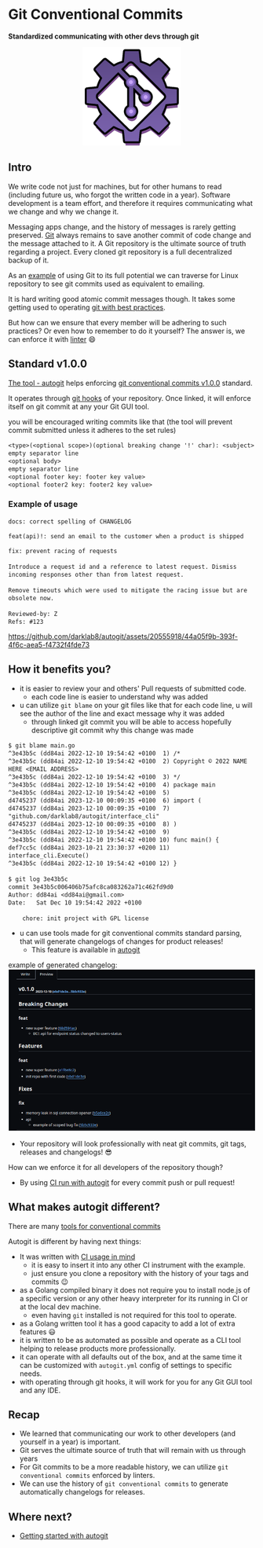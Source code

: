 # Git Conventional Commits

**Standardized communicating with other devs through git**

<p align="center">
  <img src="../assets/logo.png" style="width: 200px; height: 200px;"/>
</p>

## Intro

We write code not just for machines, but for other humans to read (including future us, who forgot the written code in a year). Software development is a team effort, and therefore it requires communicating what we change and why we change it. 

Messaging apps change, and the history of messages is rarely getting preserved. [Git]([https://www.oreilly.com/library/view/head-first-git/9781492092506/](https://www.oreilly.com/library/view/head-first-git/9781492092506/)) always remains to save another commit of code change and the message attached to it. A Git repository is the ultimate source of truth regarding a project. Every cloned git repository is a full decentralized backup of it.

As an [example](https://github.com/torvalds/linux/commit/2099306c4e1d5d772b150aeac68fdd1d0331b09d) of using Git to its full potential we can traverse for Linux repository to see git commits used as equivalent to emailing.

It is hard writing good atomic commit messages though. It takes some getting used to operating [git with best practices](https://deepsource.com/blog/git-best-practices).

But how can we ensure that every member will be adhering to such practices? Or even how to remember to do it yourself?
The answer is, we can enforce it with [linter](../) 😄

## Standard v1.0.0

[The tool - autogit](../) helps enforcing [git conventional commits v1.0.0](https://www.conventionalcommits.org/en/v1.0.0/) standard.

It operates through [git hooks](https://git-scm.com/book/en/v2/Customizing-Git-Git-Hooks) of your repository. Once linked, it will enforce itself on git commit at any your Git GUI tool.

you will be encouraged writing commits like that (the tool will prevent commit submitted unless it adheres to the set rules)

```
<type>(<optional scope>)(optional breaking change '!' char): <subject>
empty separator line
<optional body>
empty separator line
<optional footer key: footer key value>
<optional footer2 key: footer2 key value>
```


### Example of usage

```
docs: correct spelling of CHANGELOG
```

```
feat(api)!: send an email to the customer when a product is shipped
```

```
fix: prevent racing of requests

Introduce a request id and a reference to latest request. Dismiss
incoming responses other than from latest request.

Remove timeouts which were used to mitigate the racing issue but are
obsolete now.

Reviewed-by: Z
Refs: #123
```

https://github.com/darklab8/autogit/assets/20555918/44a05f9b-393f-4f6c-aea5-f4732f4fde73

## How it benefits you?

- it is easier to review your and others' Pull requests of submitted code.
  - each code line is easier to understand why was added
- u can utilize `git blame` on your git files like that
  for each code line, u will see the author of the line and exact message why it was added
  - through linked git commit you will be able to access hopefully descriptive git commit why this change was made

```
$ git blame main.go
^3e43b5c (dd84ai 2022-12-10 19:54:42 +0100  1) /*
^3e43b5c (dd84ai 2022-12-10 19:54:42 +0100  2) Copyright © 2022 NAME HERE <EMAIL ADDRESS>
^3e43b5c (dd84ai 2022-12-10 19:54:42 +0100  3) */
^3e43b5c (dd84ai 2022-12-10 19:54:42 +0100  4) package main
^3e43b5c (dd84ai 2022-12-10 19:54:42 +0100  5)
d4745237 (dd84ai 2023-12-10 00:09:35 +0100  6) import (
d4745237 (dd84ai 2023-12-10 00:09:35 +0100  7)  "github.com/darklab8/autogit/interface_cli"
d4745237 (dd84ai 2023-12-10 00:09:35 +0100  8) )
^3e43b5c (dd84ai 2022-12-10 19:54:42 +0100  9)
^3e43b5c (dd84ai 2022-12-10 19:54:42 +0100 10) func main() {
def7cc5c (dd84ai 2023-10-21 23:30:37 +0200 11)  interface_cli.Execute()
^3e43b5c (dd84ai 2022-12-10 19:54:42 +0100 12) }

$ git log 3e43b5c
commit 3e43b5c006406b75afc8ca083262a71c462fd9d0
Author: dd84ai <dd84ai@gmail.com>
Date:   Sat Dec 10 19:54:42 2022 +0100

    chore: init project with GPL license
```

- u can use tools made for git conventional commits standard parsing,
  that will generate changelogs of changes for product releases!
  - This feature is available in [autogit](../)

example of generated changelog:
![changelog example](../assets/changelog_example.png)

- Your repository will look professionally with neat git commits, git tags, releases and changelogs! 😎

How can we enforce it for all developers of the repository though?

- By using [CI run with autogit](../.github/workflows/validate.yml) for every commit push or pull request!

## What makes autogit different?

There are many [tools for conventional commits](https://www.conventionalcommits.org/en/about/)

Autogit is different by having next things:
- It was written with [CI usage in mind](../.github/workflows/validate.yml)
  - it is easy to insert it into any other CI instrument with the example.
  - just ensure you clone a repository with the history of your tags and commits 😉
- as a Golang compiled binary it does not require you to install node.js of a specific version or any other heavy interpreter for its running in CI or at the local dev machine.
  - even having `git` installed is not required for this tool to operate.
- as a Golang written tool it has a good capacity to add a lot of extra features 😃
- it is written to be as automated as possible and operate as a CLI tool helping to release products more professionally.
- it can operate with all defaults out of the box, and at the same time it can be customized with `autogit.yml` config of settings to specific needs.
- with operating through git hooks, it will work for you for any Git GUI tool and any IDE.

## Recap

- We learned that communicating our work to other developers (and yourself in a year) is important.
- Git serves the ultimate source of truth that will remain with us through years
- For Git commits to be a more readable history, we can utilize `git conventional commits` enforced by linters.
- We can use the history of `git conventional commits` to generate automatically changelogs for releases.

## Where next?

- [Getting started with autogit](../README.md)
